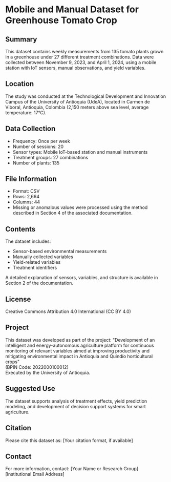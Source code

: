 # Mobile and Manual Dataset for Greenhouse Tomato Crop

## Summary
This dataset contains weekly measurements from 135 tomato plants grown in a greenhouse under 27 different treatment combinations. Data were collected between November 9, 2023, and April 1, 2024, using a mobile station with IoT sensors, manual observations, and yield variables.

## Location
The study was conducted at the Technological Development and Innovation Campus of the University of Antioquia (UdeA), located in Carmen de Viboral, Antioquia, Colombia (2,150 meters above sea level, average temperature: 17°C).

## Data Collection
- Frequency: Once per week
- Number of sessions: 20
- Sensor types: Mobile IoT-based station and manual instruments
- Treatment groups: 27 combinations
- Number of plants: 135

## File Information
- Format: CSV
- Rows: 2,664
- Columns: 44
- Missing or anomalous values were processed using the method described in Section 4 of the associated documentation.

## Contents
The dataset includes:
- Sensor-based environmental measurements
- Manually collected variables
- Yield-related variables
- Treatment identifiers

A detailed explanation of sensors, variables, and structure is available in Section 2 of the documentation.

## License
Creative Commons Attribution 4.0 International (CC BY 4.0)

## Project
This dataset was developed as part of the project:
"Development of an intelligent and energy-autonomous agriculture platform for continuous monitoring of relevant variables aimed at improving productivity and mitigating environmental impact in Antioquia and Quindío horticultural crops"  
(BPIN Code: 2022000100012)  
Executed by the University of Antioquia.

## Suggested Use
The dataset supports analysis of treatment effects, yield prediction modeling, and development of decision support systems for smart agriculture.

## Citation
Please cite this dataset as:
[Your citation format, if available]

## Contact
For more information, contact:
[Your Name or Research Group]  
[Institutional Email Address]


